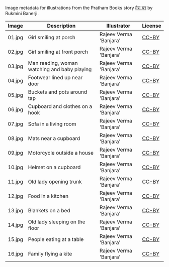 Image metadata for illustrations from the Pratham Books story [मेरा घर](https://storyweaver.org.in/stories/206-mera-ghar) by Rukmini Banerji.

Image | Description | Illustrator | License
----- | ----------- | ----------- | -------
01.jpg | Girl smiling at porch | Rajeev Verma 'Banjara' | [CC-BY](https://creativecommons.org/licenses/by/4.0/)
02.jpg | Girl smiling at front porch | Rajeev Verma 'Banjara' | [CC-BY](https://creativecommons.org/licenses/by/4.0/)
03.jpg | Man reading, woman watching and baby playing | Rajeev Verma 'Banjara' | [CC-BY](https://creativecommons.org/licenses/by/4.0/)
04.jpg | Footwear lined up near door | Rajeev Verma 'Banjara' | [CC-BY](https://creativecommons.org/licenses/by/4.0/)
05.jpg | Buckets and pots around tap | Rajeev Verma 'Banjara' | [CC-BY](https://creativecommons.org/licenses/by/4.0/)
06.jpg | Cupboard and clothes on a hook | Rajeev Verma 'Banjara' | [CC-BY](https://creativecommons.org/licenses/by/4.0/)
07.jpg | Sofa in a living room | Rajeev Verma 'Banjara' | [CC-BY](https://creativecommons.org/licenses/by/4.0/)
08.jpg | Mats near a cupboard | Rajeev Verma 'Banjara' | [CC-BY](https://creativecommons.org/licenses/by/4.0/)
09.jpg | Motorcycle outside a house | Rajeev Verma 'Banjara' | [CC-BY](https://creativecommons.org/licenses/by/4.0/)
10.jpg | Helmet on a cupboard | Rajeev Verma 'Banjara' | [CC-BY](https://creativecommons.org/licenses/by/4.0/)
11.jpg | Old lady opening trunk | Rajeev Verma 'Banjara' | [CC-BY](https://creativecommons.org/licenses/by/4.0/)
12.jpg | Food in a kitchen | Rajeev Verma 'Banjara' | [CC-BY](https://creativecommons.org/licenses/by/4.0/)
13.jpg | Blankets on a bed | Rajeev Verma 'Banjara' | [CC-BY](https://creativecommons.org/licenses/by/4.0/)
14.jpg | Old lady sleeping on the floor | Rajeev Verma 'Banjara' | [CC-BY](https://creativecommons.org/licenses/by/4.0/)
15.jpg | People eating at a table | Rajeev Verma 'Banjara' | [CC-BY](https://creativecommons.org/licenses/by/4.0/)
16.jpg | Family flying a kite  | Rajeev Verma 'Banjara' | [CC-BY](https://creativecommons.org/licenses/by/4.0/)